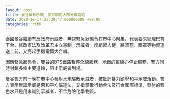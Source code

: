 ```yaml
---
layout: post
title: 曼谷續有示威　警方關閉大部分鐵路站
date: 2020-10-17 22:29:47.000000000 +08:00
categories: rthk
---
```


泰國曼谷繼續有反政府示威者，無視緊急狀態令在市中心聚集，代表要求總理巴育下台、修改憲法及改革君主立憲制。示威者一度組起人鏈，將頭盔、眼罩等物資運送上前，又亮起手機電筒大合唱。

因應緊急狀態令，曼谷的BTS鐵路暫停全線服務，地鐵的藍線亦停止服務，警方同時封鎖多條主要道路，阻止示威者到場。

曼谷警方前一晚在市中心發射水炮驅散示威者，被批評暴力鎮壓和平示威活動。警方表示無論示威是否和平均屬違法，又指驅散行動合法及符合國際標準，發射的藍色水只是用來識別示威者，不含危險化學物質。
